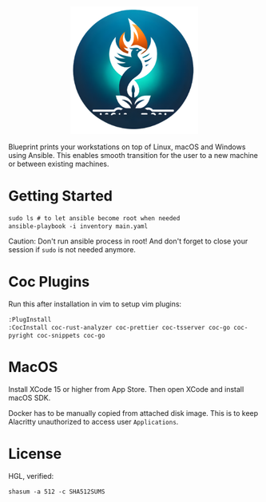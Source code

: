 <p align="center">
<img src="docs/assets/blueprint.png" width="256" height="256">
</p>

Blueprint prints your workstations on top of Linux, macOS and Windows using Ansible. This enables smooth transition for the user to a new machine or between existing machines.

# Getting Started
```
sudo ls # to let ansible become root when needed
ansible-playbook -i inventory main.yaml
```

Caution: Don't run ansible process in root!
And don't forget to close your session if `sudo` is not needed anymore.

# Coc Plugins

Run this after installation in vim to setup vim plugins:

```
:PlugInstall
:CocInstall coc-rust-analyzer coc-prettier coc-tsserver coc-go coc-pyright coc-snippets coc-go
```

# MacOS
Install XCode 15 or higher from App Store. Then open XCode and install macOS SDK.

Docker has to be manually copied from attached disk image. This is to keep Alacritty unauthorized to access user `Applications`.

# License
HGL, verified:
```
shasum -a 512 -c SHA512SUMS
```
